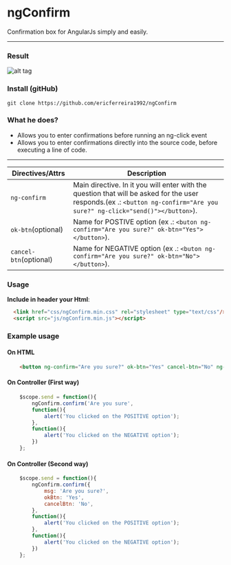 # ngConfirm
Confirmation box for AngularJs simply and easily.

---

### Result
![alt tag](https://s24.postimg.org/c3fhbxhrp/confirm.jpg)

### Install (gitHub)
```
git clone https://github.com/ericferreira1992/ngConfirm
```
### What he does?
* Allows you to enter confirmations before running an ng-click event
* Allows you to enter confirmations directly into the source code, before executing a line of code.

---

Directives/Attrs		| Description
----					| ----
`ng-confirm`		    | Main directive. In it you will enter with the question that will be asked for the user responds.(ex .: ``` <button ng-confirm="Are you sure?" ng-click="send()"></button> ```).
`ok-btn`(optional)      | Name for POSTIVE option (ex .: ``` <buton ng-confirm="Are you sure?" ok-btn="Yes"></button> ```).
`cancel-btn`(optional)  | Name for NEGATIVE option (ex .: ``` <buton ng-confirm="Are you sure?" ok-btn="No"></button> ```).

### Usage
**Include in header your Html**:
```html
  <link href="css/ngConfirm.min.css" rel="stylesheet" type="text/css"/>
  <script src="js/ngConfirm.min.js"></script>
```

### Example usage
#### On HTML
```html
    <button ng-confirm="Are you sure?" ok-btn="Yes" cancel-btn="No" ng-click="send()">Send</button>
```
#### On Controller (First way)
```javascript
    $scope.send = function(){
		ngConfirm.confirm('Are you sure',
		function(){
			alert('You clicked on the POSITIVE option');
		},
		function(){
			alert('You clicked on the NEGATIVE option');
		})
	};
```
#### On Controller (Second way)
```javascript
    $scope.send = function(){
		ngConfirm.confirm({
			msg: 'Are you sure?',
			okBtn: 'Yes',
			cancelBtn: 'No',
		},
		function(){
			alert('You clicked on the POSITIVE option');
		},
		function(){
			alert('You clicked on the NEGATIVE option');
		})
	};
```
